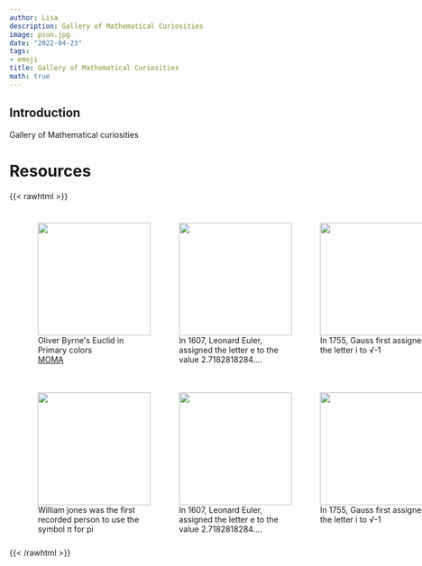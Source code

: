 ```yaml
---
author: Lisa
description: Gallery of Mathematical Curiosities
image: psun.jpg
date: "2022-04-23"
tags:
- emoji
title: Gallery of Mathematical Curiosities
math: true
---
```


## Introduction
Gallery of Mathematical curiosities 

# Resources
{{< rawhtml >}}
<!-- row 1 -->
<div style="display: flex; width:100%;padding-left:5%;align-content:center;">
<div style="padding:5%;justify-content: center;">
<img src="/images/gallery/books.jpg" style="width:200px;"> 
<br> Oliver Byrne's Euclid in Primary colors 
<br>
<a href="https://www.themarginalian.org/2014/10/08/wednesday-anne-bertier/">MOMA</a>
</div>
<div style="padding:5%;justify-content: center;">
<img src="/images/gallery/dice.jpg" style="width:200px;">
<br>In 1607, Leonard Euler, assigned the letter e to the value 2.7182818284….
</div>
<div style="padding:5%; justify-content: center;">
<img src="/images/gallery/books.jpg" style="width:200px;">
<br>In 1755, Gauss first assigned the letter i to √-1 
</div>
</div>   

<!-- row 2 -->
<div style="display: flex; width:100%;padding-left:5%;">
<div style="padding:5%;justify-content: center;">
<img src="/images/gallery/books.jpg" style="width:200px;"> 
<br> William jones was the first recorded person to use the symbol π for pi 
</div>
<div style="padding:5%;justify-content: center;">
<img src="/images/gallery/dice.jpg" style="width:200px;">
<br>In 1607, Leonard Euler, assigned the letter e to the value 2.7182818284….
</div>
<div style="padding:5%; justify-content: center;">
<img src="/images/gallery/books.jpg" style="width:200px;">
<br>In 1755, Gauss first assigned the letter i to √-1 
</div>
</div>  
{{< /rawhtml >}}

<!-- ![drawing](/images/summary.png "cap") -->
